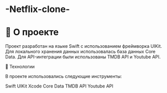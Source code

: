 # -Netflix-clone-

# 🎯 О проекте

Проект разработан на языке Swift с использованием фреймворка UIKit. Для локального хранения данных использовалась база данных Core Data. Для API-интеграции были использованы TMDB API и Youtube API.

🚀 Технологии

В проекте использовались следующие инструменты:

Swift
UIKit
Xcode
Core Data
TMDB API
Youtube API

